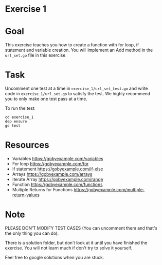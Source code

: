 Exercise 1
==========

# Goal
This exercise teaches you how to create a function with for loop, if statement and variable creation. You will implement an Add method in the `url_set.go` file in this exercise.

# Task
Uncomment one test at a time in `exercise_1/url_set_test.go` and write code in `exercise_1/url_set.go` to satisfy the test. We highly recommend you to only make one test pass at a time.

To run the test:
```
cd exercise_1
dep ensure
go test
```

# Resources
- Variables https://gobyexample.com/variables
- For loop https://gobyexample.com/for
- If statement https://gobyexample.com/if-else
- Arrays https://gobyexample.com/arrays
- Iterate Array https://gobyexample.com/range
- Function https://gobyexample.com/functions
- Multiple Returns for Functions https://gobyexample.com/multiple-return-values

# Note
PLEASE DON'T MODIFY TEST CASES (You can uncomment them and that's the only thing you can do).

There is a solution folder, but don't look at it until you have finished the exercise. You will not learn much if don't try to solve it yourself.

Feel free to google solutions when you are stuck.
